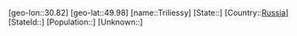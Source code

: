 ﻿---
location: [49.98,30.82]
type: City
tags:
- geo/City


SpocWebEntityId: 34985
isDeleted: false
confidential: public

---
[geo-lon::30.82]
[geo-lat::49.98]
[name::Triliessy]
[State::]
[Country::[Russia](geo/Continent/Europe/Russia.md)]
[StateId::]
[Population::]
[Unknown::]

